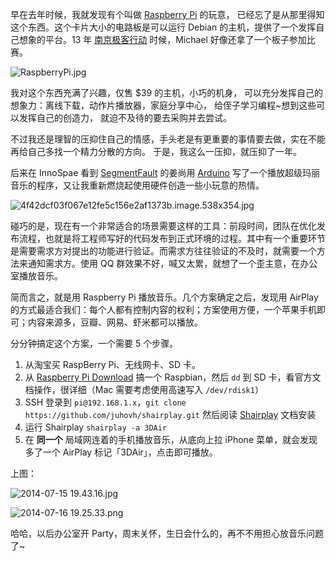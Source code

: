 

早在去年时候，我就发现有个叫做 [Raspberry Pi][] 的玩意，
已经忘了是从那里得知这个东西。这个卡片大小的电路板是可以运行
Debian 的主机，提供了一个发挥自己想象的平台。13 年 [南京极客行动][]
时候，Michael 好像还拿了一个板子参加比赛。

![RaspberryPi.jpg](https://e25ba8-log4d-c.dijingchao.com/upload_dropbox/201407/RaspberryPi.jpg)

我对这个东西充满了兴趣，仅售 $39 的主机，小巧的机身，
可以充分发挥自己的想象力：离线下载，动作片播放器，家庭分享中心，
给侄子学习编程~想到这些可以发挥自己的创造力，
就迫不及待的要去采购并去尝试。

不过我还是理智的压抑住自己的情感，手头老是有更重要的事情要去做，实在不能再给自己多找一个精力分散的方向。
于是，我这么一压抑，就压抑了一年。

后来在 InnoSpae 看到 [SegmentFault][] 的姜尚用 [Arduino][]
写了一个播放超级玛丽音乐的程序，又让我重新燃烧起使用硬件创造一些小玩意的热情。

![4f42dcf03f067e12fe5c156e2af1373b.image.538x354.jpg](https://e25ba8-log4d-c.dijingchao.com/upload_dropbox/201407/4f42dcf03f067e12fe5c156e2af1373b.image.538x354.jpg)

碰巧的是，现在有一个非常适合的场景需要这样的工具：前段时间，团队在优化发布流程，也就是将工程师写好的代码发布到正式环境的过程。其中有一个重要环节是需要需求方对提出的功能进行验证。而需求方往往验证的不及时，就需要一个方法来通知需求方。使用 QQ 群效果不好，喊又太累，就想了一个歪主意，在办公室播放音乐。

简而言之，就是用 Raspberry Pi 播放音乐。几个方案确定之后，发现用 AirPlay 的方式最适合我们：每个人都有控制内容的权利；方案使用方便，一个苹果手机即可；内容来源多，豆瓣、网易、虾米都可以播放。

分分钟搞定这个方案，一个需要 5 个步骤。

1. 从淘宝买 RaspBerry Pi、无线网卡、SD 卡。
1. 从 [Raspberry Pi Download][] 搞一个 Raspbian，然后 `dd` 到 SD 卡，看官方文档操作，很详细（Mac 需要考虑使用高速写入 `/dev/rdisk1`）
1. SSH 登录到 `pi@192.168.1.x`，`git clone https://github.com/juhovh/shairplay.git` 然后阅读 [Shairplay][] 文档安装
1. 运行 Shairplay `shairplay -a 3DAir`
1. 在 **同一个** 局域网连着的手机播放音乐，从底向上拉 iPhone 菜单，就会发现多了一个 AirPlay 标记「3DAir」，点击即可播放。

上图：

![2014-07-15 19.43.16.jpg](https://e25ba8-log4d-c.dijingchao.com/upload_dropbox/201407/2014-07-15%2019.43.16.jpg)

![2014-07-16 19.25.33.png](https://e25ba8-log4d-c.dijingchao.com/upload_dropbox/201407/2014-07-16%2019.25.33.png)

哈哈，以后办公室开 Party，周末关怀，生日会什么的，再不不用担心放音乐问题了~

[Raspberry Pi]: http://www.raspberrypi.org/

[SegmentFault]: http://segmentfault.com/
[南京极客行动]: http://geekon.geekstack.org/
[Arduino]: http://www.arduino.cc/
[Raspberry Pi Download]: http://www.raspberrypi.org/downloads/
[Shairplay]: https://github.com/juhovh/shairplay

